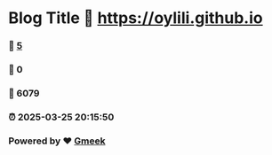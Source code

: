 # Blog Title :link: https://oylili.github.io 
### :page_facing_up: [5](https://oylili.github.io/tag.html) 
### :speech_balloon: 0 
### :hibiscus: 6079 
### :alarm_clock: 2025-03-25 20:15:50 
### Powered by :heart: [Gmeek](https://github.com/Meekdai/Gmeek)
